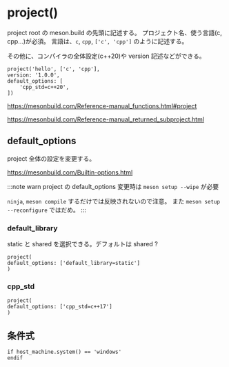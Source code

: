 # project()

project root の meson.build の先頭に記述する。
プロジェクト名、使う言語(c, cpp...)が必須。
言語は、`c`, `cpp`, `['c', 'cpp']` のように記述する。

その他に、コンパイラの全体設定(c++20)や version 記述などができる。

```meson title="meson.build"
project('hello', ['c', 'cpp'],
version: '1.0.0',
default_options: [
    'cpp_std=c++20',
])
```

https://mesonbuild.com/Reference-manual_functions.html#project

https://mesonbuild.com/Reference-manual_returned_subproject.html

## default_options

project 全体の設定を変更する。

https://mesonbuild.com/Builtin-options.html

:::note warn
project の default_options 変更時は `meson setup --wipe` が必要

`ninja`, `meson compile` するだけでは反映されないので注意。
また `meson setup --reconfigure` ではだめ。
:::

### default_library

static と shared を選択できる。デフォルトは shared ?

```meson title="meson.build"
project(
default_options: ['default_library=static']
)
```

### cpp_std

```meson title="meson.build"
project(
default_options: ['cpp_std=c++17']
)
```

## 条件式

```meson
if host_machine.system() == 'windows'
endif
```
